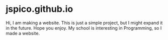 # jspico.github.io

Hi, I am making a website.
This is just a simple project, but I might expand it in the future.
Hope you enjoy. My school is interesting in Programming,
so I made a website.
